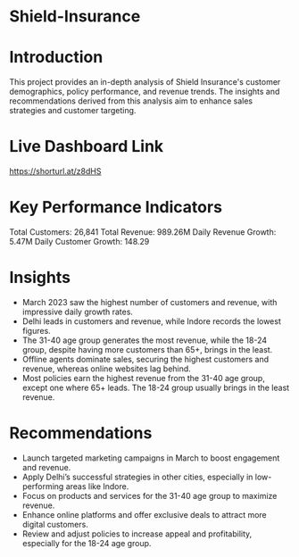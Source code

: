 # Shield-Insurance
# Introduction
This project provides an in-depth analysis of Shield Insurance's customer demographics, policy performance, and revenue trends. The insights and recommendations derived from this analysis aim to enhance sales strategies and customer targeting.

# Live Dashboard Link 
 https://shorturl.at/z8dHS 

# Key Performance Indicators
Total Customers: 26,841
Total Revenue: 989.26M
Daily Revenue Growth: 5.47M
Daily Customer Growth: 148.29
# Insights
* March 2023 saw the highest number of customers and revenue, with impressive daily growth rates.
* Delhi leads in customers and revenue, while Indore records the lowest figures.
* The 31-40 age group generates the most revenue, while the 18-24 group, despite having more customers than 65+, brings in the least.
* Offline agents dominate sales, securing the highest customers and revenue, whereas online websites lag behind.
* Most policies earn the highest revenue from the 31-40 age group, except one where 65+ leads. The 18-24 group usually brings in the least revenue.
# Recommendations
* Launch targeted marketing campaigns in March to boost engagement and revenue.
* Apply Delhi’s successful strategies in other cities, especially in low-performing areas like Indore.
* Focus on products and services for the 31-40 age group to maximize revenue.
* Enhance online platforms and offer exclusive deals to attract more digital customers.
* Review and adjust policies to increase appeal and profitability, especially for the 18-24 age group.
